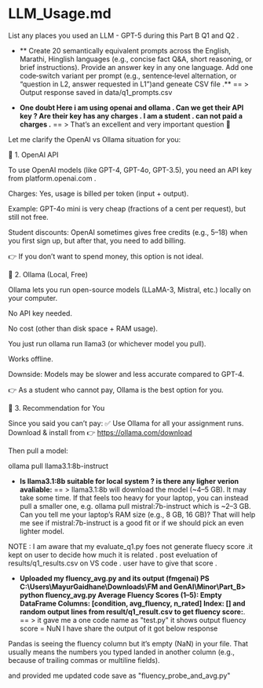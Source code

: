 # LLM_Usage.md

List any places you used an LLM - GPT-5 during this Part B Q1 and Q2 .

- ** Create 20 semantically equivalent prompts across the English, Marathi, Hinglish languages (e.g., concise fact Q&A,
short reasoning, or brief instructions). Provide an answer key in any one language.
Add one code‑switch variant per prompt (e.g., sentence‑level alternation, or “question in
L2, answer requested in L1”)and geneate CSV file .**
== > Output response saved in data/q1_prompts.csv

- **One doubt Here i am using openai and ollama . Can we get their API key ? Are their key has any charges . I am a student . can not paid a charges .** 
== > That’s an excellent and very important question 🙌

Let me clarify the OpenAI vs Ollama situation for you:

🔹 1. OpenAI API

To use OpenAI models (like GPT-4, GPT-4o, GPT-3.5), you need an API key from platform.openai.com
.

Charges: Yes, usage is billed per token (input + output).

Example: GPT-4o mini is very cheap (fractions of a cent per request), but still not free.

Student discounts: OpenAI sometimes gives free credits (e.g., $5–$18) when you first sign up, but after that, you need to add billing.

👉 If you don’t want to spend money, this option is not ideal.

🔹 2. Ollama (Local, Free)

Ollama lets you run open-source models (LLaMA-3, Mistral, etc.) locally on your computer.

No API key needed.

No cost (other than disk space + RAM usage).

You just run ollama run llama3 (or whichever model you pull).

Works offline.

Downside: Models may be slower and less accurate compared to GPT-4.

👉 As a student who cannot pay, Ollama is the best option for you.

🔹 3. Recommendation for You

Since you said you can’t pay:
✅ Use Ollama for all your assignment runs.
Download & install from 👉 https://ollama.com/download

Then pull a model:

ollama pull llama3.1:8b-instruct


- **Is llama3.1:8b suitable for local system ? is there any ligher verion avaliable:** 
== >  llama3.1:8b will download the model (~4–5 GB). It may take some time.
If that feels too heavy for your laptop, you can instead pull a smaller one, e.g. ollama pull mistral:7b-instruct which is ~2–3 GB.
Can you tell me your laptop’s RAM size (e.g., 8 GB, 16 GB)? That will help me see if mistral:7b-instruct is a good fit or if we should pick an even lighter model.


NOTE : I am aware that my evaluate_q1.py foes not generate fluecy score .it kept on user to decide how much it is related . post eveluation of results/q1_results.csv on VS code . user have to give that score .

- **Uploaded my fluency_avg.py and its output (fmgenai) PS C:\Users\MayurGaidhane\Downloads\FM and GenAI\Minor\Part_B> python fluency_avg.py
Average Fluency Scores (1–5):
Empty DataFrame
Columns: [condition, avg_fluency, n_rated]
Index: []
and random output lines from result/q1_result.csv to get fluency score:**.
== > it gave me a one code name as "test.py" it shows output fluency score = NuN
I have share the output of it got below response 

Pandas is seeing the fluency column but it’s empty (NaN) in your file. That usually means the numbers you typed landed in another column (e.g., because of trailing commas or multiline fields).

and provided me updated code save as "fluency_probe_and_avg.py"



